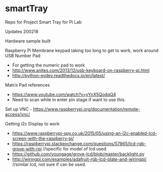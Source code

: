 # smartTray
Repo for Project Smart Tray for Pi Lab

Updates 200218

Hardware sample built


Raspberry Pi
Membrane keypad taking too long to get to work, work around USB Number Pad
- For getting the numeric pad to work
 - http://www.anites.com/2013/12/usb-keyboard-on-raspberry-pi.html
 - http://python-evdev.readthedocs.io/en/latest/


Matrix Pad references
- https://www.youtube.com/watch?v=yYnX5QodqQ4
- Need to scan while in enter pin stage if want to use this.


Set up VNC - https://www.raspberrypi.org/documentation/remote-access/vnc/


Getting i2c Display to work
- https://www.raspberrypi-spy.co.uk/2015/05/using-an-i2c-enabled-lcd-screen-with-the-raspberry-pi/
- https://raspberrypi.stackexchange.com/questions/57865/lcd-rgb-grove-with-rpi //specific for model of lcd used
- https://github.com/youngage/grove-lcd/blob/master/backlight.py
- http://wiringpi.com/examples/adafruit-rgb-lcd-plate-and-wiringpi/ //similar lcd, not sure if can be used.


 
